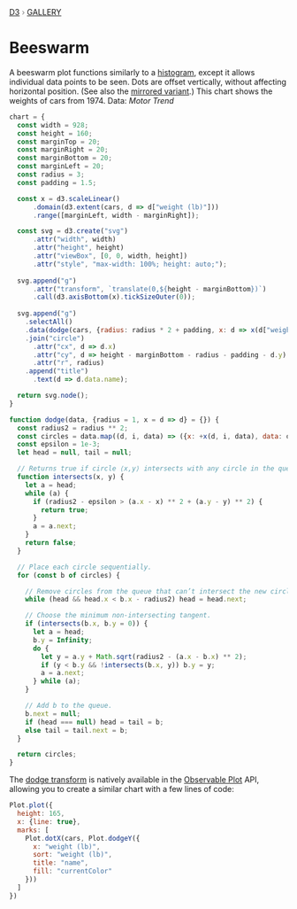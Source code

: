 <div style="color: grey; font: 13px/25.5px var(--sans-serif); text-transform: uppercase;"><h1 style="display: none;">Beeswarm</h1><a href="https://d3js.org/">D3</a> › <a href="/@d3/gallery">Gallery</a></div>

# Beeswarm

A beeswarm plot functions similarly to a [histogram](/@d3/histogram/2?intent=fork), except it allows individual data points to be seen. Dots are offset vertically, without affecting horizontal position. (See also the [mirrored variant](/@d3/beeswarm-mirrored/2?intent=fork).) This chart shows the weights of cars from 1974. Data: *Motor Trend*

```js echo
chart = {
  const width = 928;
  const height = 160;
  const marginTop = 20;
  const marginRight = 20;
  const marginBottom = 20;
  const marginLeft = 20;
  const radius = 3;
  const padding = 1.5;

  const x = d3.scaleLinear()
      .domain(d3.extent(cars, d => d["weight (lb)"]))
      .range([marginLeft, width - marginRight]);

  const svg = d3.create("svg")
      .attr("width", width)
      .attr("height", height)
      .attr("viewBox", [0, 0, width, height])
      .attr("style", "max-width: 100%; height: auto;");
  
  svg.append("g")
      .attr("transform", `translate(0,${height - marginBottom})`)
      .call(d3.axisBottom(x).tickSizeOuter(0));
  
  svg.append("g")
    .selectAll()
    .data(dodge(cars, {radius: radius * 2 + padding, x: d => x(d["weight (lb)"])}))
    .join("circle")
      .attr("cx", d => d.x)
      .attr("cy", d => height - marginBottom - radius - padding - d.y)
      .attr("r", radius)
    .append("title")
      .text(d => d.data.name);

  return svg.node();
}
```

```js echo
function dodge(data, {radius = 1, x = d => d} = {}) {
  const radius2 = radius ** 2;
  const circles = data.map((d, i, data) => ({x: +x(d, i, data), data: d})).sort((a, b) => a.x - b.x);
  const epsilon = 1e-3;
  let head = null, tail = null;

  // Returns true if circle ⟨x,y⟩ intersects with any circle in the queue.
  function intersects(x, y) {
    let a = head;
    while (a) {
      if (radius2 - epsilon > (a.x - x) ** 2 + (a.y - y) ** 2) {
        return true;
      }
      a = a.next;
    }
    return false;
  }

  // Place each circle sequentially.
  for (const b of circles) {

    // Remove circles from the queue that can’t intersect the new circle b.
    while (head && head.x < b.x - radius2) head = head.next;

    // Choose the minimum non-intersecting tangent.
    if (intersects(b.x, b.y = 0)) {
      let a = head;
      b.y = Infinity;
      do {
        let y = a.y + Math.sqrt(radius2 - (a.x - b.x) ** 2);
        if (y < b.y && !intersects(b.x, y)) b.y = y;
        a = a.next;
      } while (a);
    }

    // Add b to the queue.
    b.next = null;
    if (head === null) head = tail = b;
    else tail = tail.next = b;
  }

  return circles;
}
```

The [dodge transform](/plot/transforms/dodge) is natively available in the [Observable Plot](/plot/) API, allowing you to create a similar chart with a few lines of code:

```js echo
Plot.plot({
  height: 165,
  x: {line: true},
  marks: [
    Plot.dotX(cars, Plot.dodgeY({
      x: "weight (lb)",
      sort: "weight (lb)",
      title: "name",
      fill: "currentColor"
    }))
  ]
})
```
